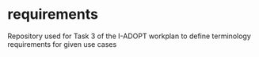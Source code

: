 # requirements
Repository used for Task 3 of the I-ADOPT workplan to define terminology requirements for given use cases 

